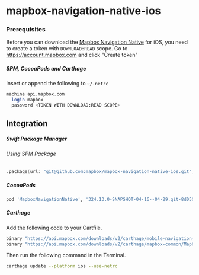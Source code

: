 # mapbox-navigation-native-ios

### Prerequisites

Before you can download the [Mapbox Navigation Native](https://github.com/mapbox/mapbox-navigation-native) for iOS, you need to create a token with `DOWNLOAD:READ` scope.
Go to https://account.mapbox.com and click "Create token"

##### SPM, CocoaPods and Carthage
Insert or append the following to `~/.netrc`

```bash
machine api.mapbox.com
  login mapbox
  password <TOKEN WITH DOWNLOAD:READ SCOPE>
```

## Integration

##### Swift Package Manager

###### Using SPM Package

```swift
.package(url: "git@github.com:mapbox/mapbox-navigation-native-ios.git", from: "324.13.0-SNAPSHOT-04-16--04-29.git-8d050e8-SNAPSHOT.0416T1440Z.2aab92c"),
```

##### CocoaPods

```ruby
pod 'MapboxNavigationNative', '324.13.0-SNAPSHOT-04-16--04-29.git-8d050e8-SNAPSHOT.0416T1440Z.2aab92c'
```

##### Carthage

Add the following code to your Cartfile.

```bash
binary "https://api.mapbox.com/downloads/v2/carthage/mobile-navigation-native/MapboxNavigationNative.json" == 324.13.0-SNAPSHOT-04-16--04-29.git-8d050e8-SNAPSHOT.0416T1440Z.2aab92c
binary "https://api.mapbox.com/downloads/v2/carthage/mapbox-common/MapboxCommon-ios.json" == 24.13.0-SNAPSHOT-04-16--04-29.git-8d050e8
```

Then run the following command in the Terminal.
```bash
carthage update --platform ios --use-netrc
```
